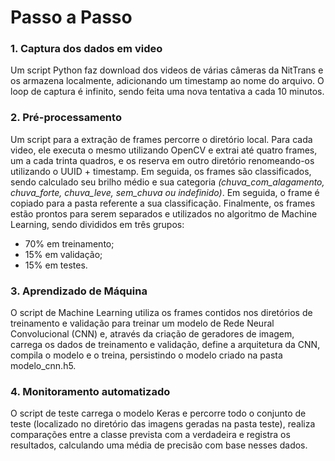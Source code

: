 
# Passo a Passo

### 1. Captura dos dados em video

Um script Python faz download dos videos de várias câmeras da NitTrans e os armazena localmente, adicionando um timestamp ao nome do arquivo. O loop de captura é infinito, sendo feita uma nova tentativa a cada 10 minutos.

### 2. Pré-processamento

Um script para a extração de frames percorre o diretório local. Para cada video, ele executa o mesmo utilizando OpenCV e extrai até quatro frames, um a cada trinta quadros, e os reserva em outro diretório renomeando-os utilizando o UUID + timestamp. Em seguida, os frames são classificados, sendo calculado seu brilho médio e sua categoria *(chuva_com_alagamento, chuva_forte, chuva_leve, sem_chuva ou indefinido)*. Em seguida, o frame é copiado para a pasta referente a sua classificação. Finalmente, os frames estão prontos para serem separados e utilizados no algoritmo de Machine Learning, sendo divididos em três grupos:

- 70% em treinamento;
- 15% em validação;
- 15% em testes.

### 3. Aprendizado de Máquina

O script de Machine Learning utiliza os frames contidos nos diretórios de treinamento e validação para treinar um modelo de Rede Neural Convolucional (CNN) e, através da criação de geradores de imagem, carrega os dados de treinamento e validação, define a arquitetura da CNN, compila o modelo e o treina, persistindo o modelo criado na pasta modelo_cnn.h5. 

### 4. Monitoramento automatizado

O script de teste carrega o modelo Keras e percorre todo o conjunto de teste (localizado no diretório das imagens geradas na pasta teste), realiza comparações entre a classe prevista com a verdadeira e registra os resultados, calculando uma média de precisão com base nesses dados.